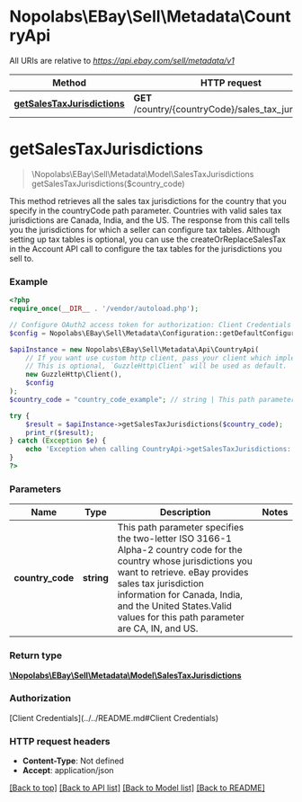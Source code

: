 # Nopolabs\EBay\Sell\Metadata\CountryApi

All URIs are relative to *https://api.ebay.com/sell/metadata/v1*

Method | HTTP request | Description
------------- | ------------- | -------------
[**getSalesTaxJurisdictions**](CountryApi.md#getSalesTaxJurisdictions) | **GET** /country/{countryCode}/sales_tax_jurisdiction | 


# **getSalesTaxJurisdictions**
> \Nopolabs\EBay\Sell\Metadata\Model\SalesTaxJurisdictions getSalesTaxJurisdictions($country_code)



This method retrieves all the sales tax jurisdictions for the country that you specify in the countryCode path parameter. Countries with valid sales tax jurisdictions are Canada, India, and the US. The response from this call tells you the jurisdictions for which a seller can configure tax tables. Although setting up tax tables is optional, you can use the createOrReplaceSalesTax in the Account API call to configure the tax tables for the jurisdictions you sell to.

### Example
```php
<?php
require_once(__DIR__ . '/vendor/autoload.php');

// Configure OAuth2 access token for authorization: Client Credentials
$config = Nopolabs\EBay\Sell\Metadata\Configuration::getDefaultConfiguration()->setAccessToken('YOUR_ACCESS_TOKEN');

$apiInstance = new Nopolabs\EBay\Sell\Metadata\Api\CountryApi(
    // If you want use custom http client, pass your client which implements `GuzzleHttp\ClientInterface`.
    // This is optional, `GuzzleHttp\Client` will be used as default.
    new GuzzleHttp\Client(),
    $config
);
$country_code = "country_code_example"; // string | This path parameter specifies the two-letter ISO 3166-1 Alpha-2 country code for the country whose jurisdictions you want to retrieve. eBay provides sales tax jurisdiction information for Canada, India, and the United States.Valid values for this path parameter are CA, IN, and US.

try {
    $result = $apiInstance->getSalesTaxJurisdictions($country_code);
    print_r($result);
} catch (Exception $e) {
    echo 'Exception when calling CountryApi->getSalesTaxJurisdictions: ', $e->getMessage(), PHP_EOL;
}
?>
```

### Parameters

Name | Type | Description  | Notes
------------- | ------------- | ------------- | -------------
 **country_code** | **string**| This path parameter specifies the two-letter ISO 3166-1 Alpha-2 country code for the country whose jurisdictions you want to retrieve. eBay provides sales tax jurisdiction information for Canada, India, and the United States.Valid values for this path parameter are CA, IN, and US. |

### Return type

[**\Nopolabs\EBay\Sell\Metadata\Model\SalesTaxJurisdictions**](../Model/SalesTaxJurisdictions.md)

### Authorization

[Client Credentials](../../README.md#Client Credentials)

### HTTP request headers

 - **Content-Type**: Not defined
 - **Accept**: application/json

[[Back to top]](#) [[Back to API list]](../../README.md#documentation-for-api-endpoints) [[Back to Model list]](../../README.md#documentation-for-models) [[Back to README]](../../README.md)

